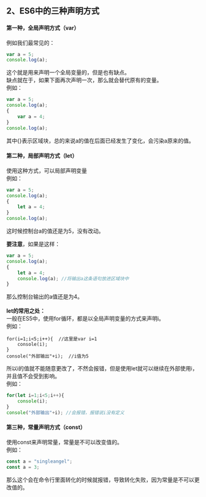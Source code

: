 ## 2、ES6中的三种声明方式
#### 第一种，全局声明方式（var）
例如我们最常见的：<br>
```javascript
var a = 5;
console.log(a);
```
这个就是用来声明一个全局变量的，但是也有缺点。<br>
缺点就在于，如果下面再次声明一次，那么就会替代原有的变量。<br>
例如：<br>
```javascript
var a = 5;
console.log(a);
{
	var a = 4;	
}
console.log(a);
```
其中{}表示区域块，总的来说a的值在后面已经发生了变化，会污染a原来的值。<br>


#### 第二种，局部声明方式（let）
使用这种方式，可以局部声明变量<br>
例如：<br>
```javascript
var a = 5;
console.log(a);
{
	let a = 4;	
}
console.log(a);
```
这时候控制台a的值还是为5，没有改动。<br>

**要注意**，如果是这样：<br>
```javascript
var a = 5;
console.log(a);
{
	let a = 4;	
	console.log(a); //将输出a这条语句放进区域块中
}
```
那么控制台输出的a值还是为4。<br>
<br>
**let的常用之处：**<br>
一般在ES5中，使用for循环，都是以全局声明变量的方式来声明i。<br>
例如：<br>
```javascipt
for(i=1;i<5;i++){  //这里是var i=1
	console(i);
}
console("外部输出"+i);  //i值为5
```
所以i的值就不能随意更改了，不然会报错，但是使用let就可以继续在外部使用i，并且值不会受到影响。<br>
例如：<br>
```javascript
for(let i=1;i<5;i++){
	console(i);
}
console("外部输出"+i); //会报错，报错说i没有定义
```


#### 第三种，常量声明方式（const）
使用const来声明常量，常量是不可以改变值的。<br>
例如：<br>
```javascript
const a = "singleangel";
const a = 3;
```
那么这个会在命令行里面转化的时候就报错，导致转化失败，因为常量是不可以更改值的。<br>